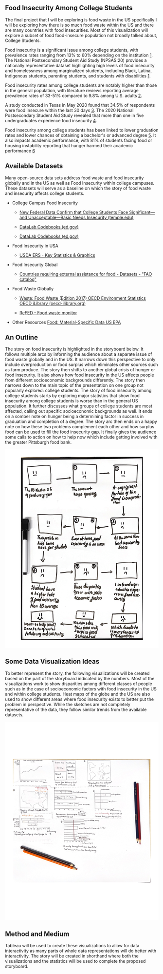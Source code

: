 ## Food Insecurity Among College Students

The final project that I will be exploring is food waste in the US specifically I will be exploring how there is so much food waste within the US and there are many countries with food insecurities. Most of this visualization will explore a subset of food food-insecure population not broadly talked about, College Students.

Food insecurity is a significant issue among college students, with prevalence rates ranging from 13% to 60% depending on the institution [1](https://hope.temple.edu/npsas). The National Postsecondary Student Aid Study (NPSAS:20) provides a nationally representative dataset highlighting high levels of food insecurity and homelessness among marginalized students, including Black, Latina, Indigenous students, parenting students, and students with disabilities [1](https://hope.temple.edu/npsas).

Food insecurity rates among college students are notably higher than those in the general population, with literature reviews reporting average prevalence rates of 33-51% compared to 9.8% among U.S. adults [2](https://www.sciencedirect.com/science/article/pii/S0306919221000099).

A study conducted in Texas in May 2020 found that 34.5% of respondents were food insecure within the last 30 days [3](https://www.ncbi.nlm.nih.gov/pmc/articles/PMC7551032/). The 2020 National Postsecondary Student Aid Study revealed that more than one in five undergraduates experience food insecurity [4](https://www.diverseeducation.com/reports-data/article/15543689/government-data-reveals-1-in-5-undergrads-are-food-insecure).

Food insecurity among college students has been linked to lower graduation rates and lower chances of obtaining a bachelor's or advanced degree [5](https://publichealth.jhu.edu/2021/food-insecurity-during-college-years-linked-to-lower-graduation-rate). It also impacts academic performance, with 81% of students facing food or housing instability reporting that hunger harmed their academic performance [6](https://www.affordablecollegesonline.org/college-resource-center/college-food-insecurity-support/)

## Available Datasets

Many open-source data sets address food waste and food insecurity globally and in the US as well as Food Insecurity within college campuses. These datasets will serve as a baseline on which the story of food waste and insecurity affects college students.

- College Campus Food Insecurity

	- [New Federal Data Confirm that College Students Face Significant—and Unacceptable—Basic Needs Insecurity (temple.edu)](https://hope.temple.edu/npsas)

	- [DataLab Codebooks (ed.gov)](https://nces.ed.gov/datalab/codebooks/by-variable-name/157-national-postsecondary-student-aid-study-2020-undergraduate-students)

	- [DataLab Codebooks (ed.gov)](https://nces.ed.gov/datalab/codebooks/by-variable-name/158-national-postsecondary-student-aid-study-2020-graduate-students)

- Food Insecurity in USA

	- [USDA ERS - Key Statistics & Graphics](https://www.ers.usda.gov/topics/food-nutrition-assistance/food-security-in-the-u-s/key-statistics-graphics/)

- Food Insecurity Global

	- [Countries requiring external assistance for food - Datasets - "FAO catalog"](https://data.apps.fao.org/catalog/dataset/countries-requiring-external-assistance-for-food)

- Food Waste Globally

	- [Waste: Food Waste (Edition 2017) OECD Environment Statistics OECD iLibrary (oecd-ilibrary.org)](https://www.oecd-ilibrary.org/agriculture-and-food/data/oecd-environment-statistics/waste-food-waste-edition-2017_ee807a23-en)

	- [ReFED - Food waste monitor](https://insights-engine.refed.org/food-waste-monitor?view=overview&year=2022)

- Other Resources [Food: Material-Specific Data US EPA](https://www.epa.gov/facts-and-figures-about-materials-waste-and-recycling/food-material-specific-data)

## An Outline

The story on food insecurity is highlighted in the storyboard below. It follows multiple arcs by informing the audience about a separate issue of food waste globally and in the US. It narrows down this perspective to only include overproduction or food surplus which eliminates other sources such as farm produce. The story then shifts to another global crisis of hunger or food insecurity. It also shows how food insecurity in the US affects people from different socioeconomic backgrounds differently. The story then narrows down to the main topic of the presentation on one group not popularly explored: college students.
The story of food insecurity among college students starts by exploring major statistics that show food insecurity among college students is worse than in the general US population. It further discusses what groups of college students are most affected, calling out specific socioeconomic backgrounds as well. It ends on a somber note on hunger being a determining factor in success in graduation and completion of a degree. 
The story arc then ends on a happy note on how these two problems complement each other and how surplus food can be used to fill the food insecurity gap. It finally gives the audience some calls to action on how to help now which include getting involved with the greater Pittsburgh food bank.

![Initial Storyboard](/Storyboard.png)

## Some Data Visualization Ideas

To better represent the story, the following visualizations will be created based on the part of the storyboard indicated by the numbers. Most of the visualizations work to show disparities among different classes of people such as in the case of socioeconomic factors with food insecurity in the US and within college students. Heat maps of the globe and the US are also used to show different areas where food insecurity exists to better put the problem in perspective. While the sketches are not completely representative of the data, they follow similar trends from the available datasets.

![Initial Visualizations](/InitialVisualizations.png)

## Method and Medium

Tableau will be used to create these visualizations to allow for data interactivity as many parts of whole data representations will do better with interactivity. The story will be created in shorthand where both the visualizations and the statistics will be used to complete the proposed storyboard. 
